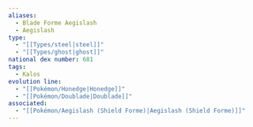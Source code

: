 ```yaml
---
aliases:
  - Blade Forme Aegislash
  - Aegislash
type:
  - "[[Types/steel|steel]]"
  - "[[Types/ghost|ghost]]"
national dex number: 681
tags:
  - Kalos
evolution line:
  - "[[Pokémon/Honedge|Honedge]]"
  - "[[Pokémon/Doublade|Doublade]]"
associated:
  - "[[Pokémon/Aegislash (Shield Forme)|Aegislash (Shield Forme)]]"
---
```

